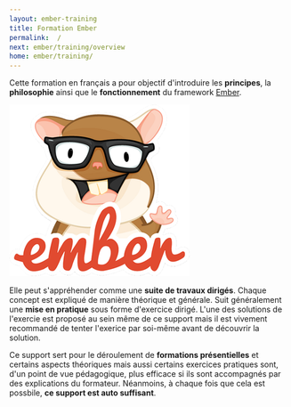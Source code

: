 ```yaml
---
layout: ember-training
title: Formation Ember
permalink:  /
next: ember/training/overview
home: ember/training/
---
```


Cette formation en français a pour objectif d'introduire les **principes**, la **philosophie** ainsi que le **fonctionnement** du framework [Ember](http://emberjs.com).

<p class="text-center">
    <img src="/images/emberjs.png" alt="EmberJS"/>
</p>

Elle peut s'appréhender comme une **suite de travaux dirigés**. Chaque concept est expliqué de manière théorique et générale. Suit généralement
une **mise en pratique** sous forme d'exercice dirigé. L'une des solutions de l'exercie est proposé au sein même de ce support mais il est vivement
recommandé de tenter l'exerice par soi-même avant de découvrir la solution.

Ce support sert pour le déroulement de **formations présentielles** et certains aspects théoriques mais aussi certains exercices pratiques sont, d'un
point de vue pédagogique, plus efficace si ils sont accompagnés par des explications du formateur. Néanmoins, à chaque fois que cela est possbile,
**ce support est auto suffisant**.
